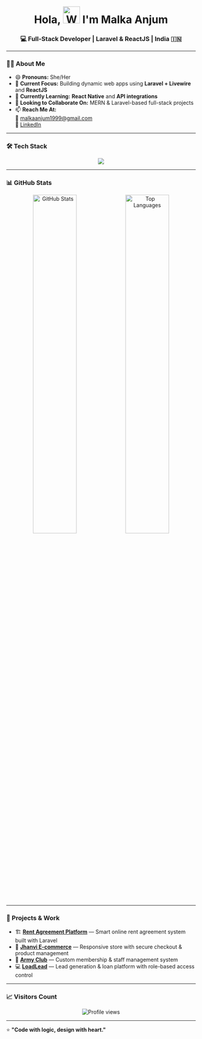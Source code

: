 <h1 align="center">Hola, <img src="https://raw.githubusercontent.com/nixin72/nixin72/master/wave.gif" 
         alt="Waving hand animated gif"
         height="45"
         width="45" /> I'm Malka Anjum</h1>

<h3 align="center">💻 Full-Stack Developer | Laravel & ReactJS | India 🇮🇳</h3>

---

### 👩‍💻 About Me
- 😄 **Pronouns:** She/Her  
- 💼 **Current Focus:** Building dynamic web apps using **Laravel + Livewire** and **ReactJS**  
- 🌱 **Currently Learning:** **React Native** and **API integrations**  
- 👯 **Looking to Collaborate On:** MERN & Laravel-based full-stack projects  
- 📫 **Reach Me At:**  
  📧 [malkaanjum1999@gmail.com](mailto:malkaanjum1999@gmail.com)  
  🔗 [LinkedIn](https://www.linkedin.com/in/malka-anjum-419587157/)  

---

### 🛠️ Tech Stack
<p align="center">
  <img src="https://skillicons.dev/icons?i=html,css,js,bootstrap,react,php,laravel,mysql,git,github,vscode" />
</p>

---

### 📊 GitHub Stats
<p align="center">
  <img src="https://github-readme-stats.vercel.app/api?username=MALKA-ANJUM&show_icons=true&title_color=00ff00&icon_color=bb2acf&text_color=daf7dc&bg_color=151515" alt="GitHub Stats" width="48%" />
  <img src="https://github-readme-stats.vercel.app/api/top-langs/?username=MALKA-ANJUM&layout=compact&bg_color=151515&text_color=daf7dc&title_color=00ff00" alt="Top Languages" width="48%" />
</p>

---

### 🚀 Projects & Work
- 🏗️ **[Rent Agreement Platform](https://loan.demo.unidrim.com/)** — Smart online rent agreement system built with Laravel  
- 🛒 **[Jhanvi E-commerce](https://ecom.jhanvi.net/)** — Responsive store with secure checkout & product management  
- 💼 **[Army Club](https://dsomimhow.org/)** — Custom membership & staff management system  
- 💻 **[LoadLead](https://lendor.ng/)** — Lead generation & loan platform with role-based access control  

---

### 📈 Visitors Count
<p align="center">
  <img src="https://komarev.com/ghpvc/?username=MALKA-ANJUM&color=blueviolet&style=flat-square" alt="Profile views" />
</p>

---

⭐️ **"Code with logic, design with heart."**
